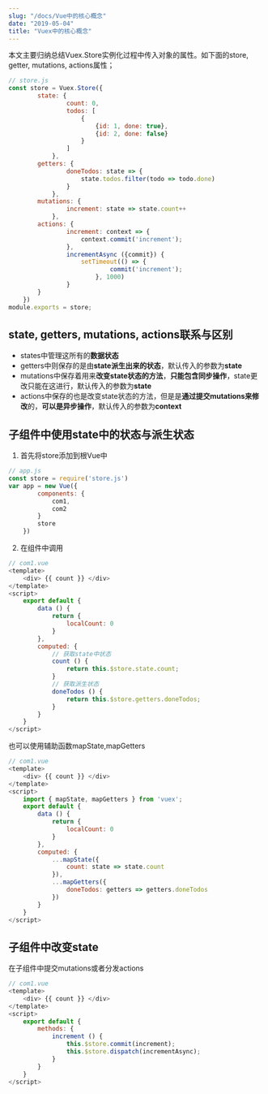 ```yaml
---
slug: "/docs/Vue中的核心概念"
date: "2019-05-04"
title: "Vuex中的核心概念"
---
```

本文主要归纳总结Vuex.Store实例化过程中传入对象的属性。如下面的store, getter, mutations, actions属性；
```javascript
// store.js
const store = Vuex.Store({
		state: {
				count: 0,
				todos: [
					{
						{id: 1, done: true},
						{id: 2, done: false}
					}
				]
			},
		getters: {
				doneTodos: state => {
					state.todos.filter(todo => todo.done)
				}
			},
		mutations: {
				increment: state => state.count++
			},
		actions: {
				increment: context => {
					context.commit('increment');
				},
				incrementAsync ({commit}) {
					setTimeout(() => {
							commit('increment');
						}, 1000)
				}
		}
	})
module.exports = store;
```
## state, getters, mutations, actions联系与区别
+ states中管理这所有的**数据状态**
+ getters中则保存的是由**state派生出来的状态**，默认传入的参数为**state**
+ mutations中保存着用来**改变state状态的方法**，**只能包含同步操作**，state更改只能在这进行，默认传入的参数为**state**
+ actions中保存的也是改变state状态的方法，但是是**通过提交mutations来修改**的，**可以是异步操作**，默认传入的参数为**context**

## 子组件中使用state中的状态与派生状态
1. 首先将store添加到根Vue中
```javascript
// app.js
const store = require('store.js')
var app = new Vue({
		components: {
			com1,
			com2
		}
		store
	})
```
2. 在组件中调用
```javascript
// com1.vue
<template>
	<div> {{ count }} </div>
</template>
<script>
	export default {
		data () {
			return {
				localCount: 0
			}
		},
		computed: {
			// 获取state中状态
			count () {
				return this.$store.state.count;
			}
			// 获取派生状态
			doneTodos () {
				return this.$store.getters.doneTodos;
			}
		}
	}
</script>
```
也可以使用辅助函数mapState,mapGetters
```javascript
// com1.vue
<template>
	<div> {{ count }} </div>
</template>
<script>
	import { mapState, mapGetters } from 'vuex';
	export default {
		data () {
			return {
				localCount: 0
			}
		},
		computed: {
			...mapState({
				count: state => state.count
			}),
			...mapGetters({
				doneTodos: getters => getters.doneTodos
			})
		}
	}
</script>
```

## 子组件中改变state
在子组件中提交mutations或者分发actions
```javascript
// com1.vue
<template>
	<div> {{ count }} </div>
</template>
<script>
	export default {
		methods: {
			increment () {
				this.$store.commit(increment);
				this.$store.dispatch(incrementAsync);
			}
		}
	}
</script>
```